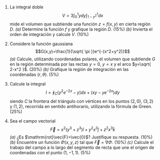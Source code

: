 1. La integral doble
	$$V=3\int_{0}^1ydy\int_{1-y^2}^1dx$$
	mide el volumen que subtiende una función $z=f(x,y)$ en cierta región $D$.
		*(a)* Determine la función $f$ y grafique la región $D$. (15%)
		*(b)* Invierta el orden de integración y calcule $V$. (10%)

2. Considere la función gaussiana
	$$G(x,y)=\frac{1}{\sqrt{ \pi }}e^{-(x^2+y^2)}$$
		*(a)* Calcule, utilizando coordenadas polares, el volumen que subtiende $G$ en la región determinada por las rectas $y=0$, $y=x$ y el arco $y=\sqrt{ 2-x^2 }$. (20%)
		*(b)* Grafique la región de integración en las coordenadas $(r,\theta)$. (5%)

3. Calcule la integral
	$$I=\oint_{C}(y^2e^{-2x}-y)dx+(xy-ye^{-2x})dy$$
	siendo $C$ la frontera del triángulo con vértices en los puntos $(2,0)$, $(3,2)$ y $(1,2)$, recorrida en sentido antihorario, utilizando la fórmula de Green. (25%)

4. Sea el campo vectorial
	$$\vec{F}=x^2(y^3+z^3)\hat{i}+y^2x^3\hat{j}+z^2x^3\hat{k}$$
	*(a)* ¿Es $\mathrm{rot}\vec{F}=\vec{0}$? Justifique su respuesta. (10%)
	*(b)* Encuentre un función $\Phi(x,y,z)$ tal que $\vec{F}=\nabla \Phi$. (10%)
	*(c)* Calcule el trabajo del campo a lo largo del segmento de recta que une el origen de coordenadas con el punto $(1,-1,1)$. (5%)  